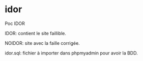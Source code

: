 # idor
Poc IDOR


IDOR: contient le site faillible.

NOIDOR: site avec la faille corrigée.

idor.sql: fichier à importer dans phpmyadmin pour avoir la BDD.

